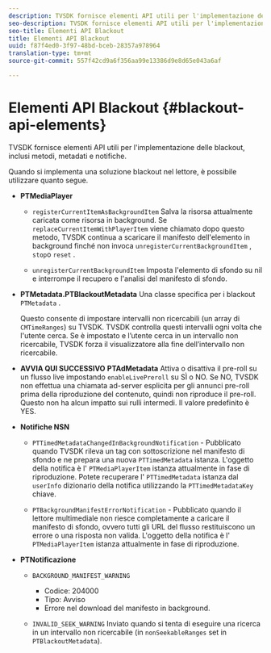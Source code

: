 ```yaml
---
description: TVSDK fornisce elementi API utili per l'implementazione delle blackout, inclusi metodi, metadati e notifiche.
seo-description: TVSDK fornisce elementi API utili per l'implementazione delle blackout, inclusi metodi, metadati e notifiche.
seo-title: Elementi API Blackout
title: Elementi API Blackout
uuid: f87f4ed0-3f97-48bd-bceb-28357a978964
translation-type: tm+mt
source-git-commit: 557f42cd9a6f356aa99e13386d9e8d65e043a6af

---
```



# Elementi API Blackout {#blackout-api-elements}

TVSDK fornisce elementi API utili per l&#39;implementazione delle blackout, inclusi metodi, metadati e notifiche.

Quando si implementa una soluzione blackout nel lettore, è possibile utilizzare quanto segue.

* **PTMediaPlayer**

   * `registerCurrentItemAsBackgroundItem` Salva la risorsa attualmente caricata come risorsa in background. Se `replaceCurrentItemWithPlayerItem` viene chiamato dopo questo metodo, TVSDK continua a scaricare il manifesto dell&#39;elemento in background finché non invoca `unregisterCurrentBackgroundItem` , `stop`o `reset` .

   * `unregisterCurrentBackgroundItem` Imposta l&#39;elemento di sfondo su nil e interrompe il recupero e l&#39;analisi del manifesto di sfondo.

* **PTMetadata.PTBlackoutMetadata** Una classe specifica per i blackout `PTMetadata` .

   Questo consente di impostare intervalli non ricercabili (un array di `CMTimeRanges`) su TVSDK. TVSDK controlla questi intervalli ogni volta che l&#39;utente cerca. Se è impostato e l’utente cerca in un intervallo non ricercabile, TVSDK forza il visualizzatore alla fine dell’intervallo non ricercabile.

* **AVVIA QUI SUCCESSIVO** **PTAdMetadata** Attiva o disattiva il pre-roll su un flusso live impostando `enableLivePreroll` su SÌ o NO. Se NO, TVSDK non effettua una chiamata ad-server esplicita per gli annunci pre-roll prima della riproduzione del contenuto, quindi non riproduce il pre-roll. Questo non ha alcun impatto sui rulli intermedi. Il valore predefinito è YES.

* **Notifiche NSN**

   * `PTTimedMetadataChangedInBackgroundNotification` - Pubblicato quando TVSDK rileva un tag con sottoscrizione nel manifesto di sfondo e ne prepara una nuova `PTTimedMetadata` istanza. L&#39;oggetto della notifica è l&#39; `PTMediaPlayerItem` istanza attualmente in fase di riproduzione. Potete recuperare l&#39; `PTTimedMetadata` istanza dal `userInfo` dizionario della notifica utilizzando la `PTTimedMetadataKey` chiave.

   * `PTBackgroundManifestErrorNotification` - Pubblicato quando il lettore multimediale non riesce completamente a caricare il manifesto di sfondo, ovvero tutti gli URL del flusso restituiscono un errore o una risposta non valida. L&#39;oggetto della notifica è l&#39; `PTMediaPlayerItem` istanza attualmente in fase di riproduzione.

* **PTNotificazione**

   * `BACKGROUND_MANIFEST_WARNING`

      * Codice: 204000
      * Tipo: Avviso
      * Errore nel download del manifesto in background.
   * `INVALID_SEEK_WARNING` Inviato quando si tenta di eseguire una ricerca in un intervallo non ricercabile (in `nonSeekableRanges` set in `PTBlackoutMetadata`).